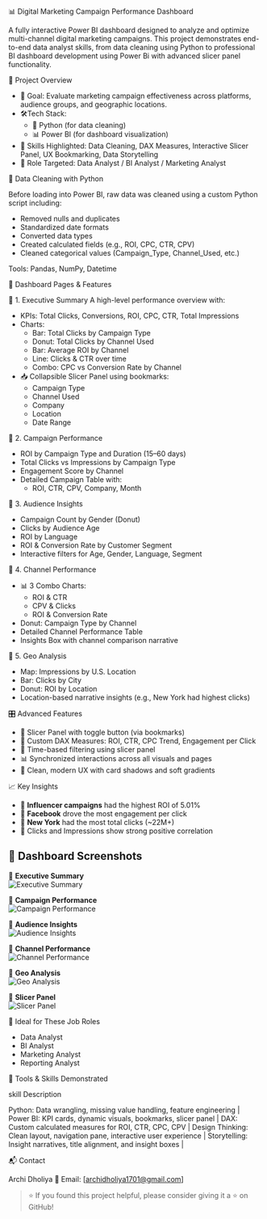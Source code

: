 📊 Digital Marketing Campaign Performance Dashboard

A fully interactive Power BI dashboard designed to analyze and optimize multi-channel digital marketing campaigns. This project demonstrates end-to-end data analyst skills, from data cleaning using Python to professional BI dashboard development using Power Bi with advanced slicer panel functionality.



🚀 Project Overview

- 🎯 Goal: Evaluate marketing campaign effectiveness across platforms, audience groups, and geographic locations.
- 🛠Tech Stack:  
  - 🐍 Python (for data cleaning)  
  - 📊 Power BI (for dashboard visualization)  
- 🧠 Skills Highlighted: Data Cleaning, DAX Measures, Interactive Slicer Panel, UX Bookmarking, Data Storytelling
- 👤 Role Targeted: Data Analyst / BI Analyst / Marketing Analyst



🧹 Data Cleaning with Python

Before loading into Power BI, raw data was cleaned using a custom Python script including:

- Removed nulls and duplicates
- Standardized date formats
- Converted data types
- Created calculated fields (e.g., ROI, CPC, CTR, CPV)
- Cleaned categorical values (Campaign_Type, Channel_Used, etc.)

Tools: Pandas, NumPy, Datetime



📌 Dashboard Pages & Features

🔹 1. Executive Summary
A high-level performance overview with:

- KPIs: Total Clicks, Conversions, ROI, CPC, CTR, Total Impressions
- Charts:
  - Bar: Total Clicks by Campaign Type
  - Donut: Total Clicks by Channel Used
  - Bar: Average ROI by Channel
  - Line: Clicks & CTR over time
  - Combo: CPC vs Conversion Rate by Channel
- 📥 Collapsible Slicer Panel using bookmarks:
  - Campaign Type
  - Channel Used
  - Company
  - Location
  - Date Range



🔹 2. Campaign Performance
- ROI by Campaign Type and Duration (15–60 days)
- Total Clicks vs Impressions by Campaign Type
- Engagement Score by Channel
- Detailed Campaign Table with:
  - ROI, CTR, CPV, Company, Month



🔹 3. Audience Insights
- Campaign Count by Gender (Donut)
- Clicks by Audience Age
- ROI by Language
- ROI & Conversion Rate by Customer Segment
- Interactive filters for Age, Gender, Language, Segment



🔹 4. Channel Performance
- 📊 3 Combo Charts:
  - ROI & CTR
  - CPV & Clicks
  - ROI & Conversion Rate
- Donut: Campaign Type by Channel
- Detailed Channel Performance Table
- Insights Box with channel comparison narrative



🔹 5. Geo Analysis
- Map: Impressions by U.S. Location
- Bar: Clicks by City
- Donut: ROI by Location
- Location-based narrative insights (e.g., New York had highest clicks)



🎛️ Advanced Features

- 🧩 Slicer Panel with toggle button (via bookmarks)
- 🧠 Custom DAX Measures: ROI, CTR, CPC Trend, Engagement per Click
- 📅 Time-based filtering using slicer panel
- 📊 Synchronized interactions across all visuals and pages
- 🎨 Clean, modern UX with card shadows and soft gradients



📈 Key Insights

- 📌 **Influencer campaigns** had the highest ROI of 5.01%
- 📌 **Facebook** drove the most engagement per click
- 📌 **New York** had the most total clicks (~22M+)
- 📌 Clicks and Impressions show strong positive correlation



## 📸 Dashboard Screenshots

🔹 **Executive Summary**  
![Executive Summary](DMC-screenshot/executive_summary.png)

🔹 **Campaign Performance**  
![Campaign Performance](DMC-screenshot/campaign_performance.png)

🔹 **Audience Insights**  
![Audience Insights](DMC-screenshot/audience_insights.png)

🔹 **Channel Performance**  
![Channel Performance](DMC-screenshot/channel_performance.png)

🔹 **Geo Analysis**  
![Geo Analysis](DMC-screenshot/geo_analysis.png)

🔹 **Slicer Panel**  
![Slicer Panel](DMC-screenshot/slicer_panel.png)






💼 Ideal for These Job Roles

- Data Analyst  
- BI Analyst  
- Marketing Analyst  
- Reporting Analyst  


🧠 Tools & Skills Demonstrated

skill Description 

Python: Data wrangling, missing value handling, feature engineering |
Power BI: KPI cards, dynamic visuals, bookmarks, slicer panel |
DAX: Custom calculated measures for ROI, CTR, CPC, CPV |
Design Thinking: Clean layout, navigation pane, interactive user experience |
Storytelling: Insight narratives, title alignment, and insight boxes |



📬 Contact

Archi Dholiya 
📧 Email: [archidholiya1701@gmail.com]  




> ⭐ If you found this project helpful, please consider giving it a ⭐ on GitHub!


